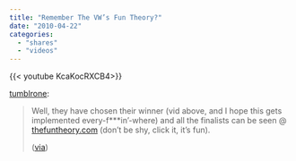 ```yaml
---
title: "Remember The VW’s Fun Theory?"
date: "2010-04-22"
categories:
  - "shares"
  - "videos"
---
```


<div style="width: 70vw;">{{< youtube KcaKocRXCB4>}}</div>

[tumblrone](http://tumblrone.tumblr.com/post/488964610/remember-the-vws-fun-theory-well-they-have):

> Well, they have chosen their winner (vid above, and I hope this gets implemented every-f\*\*\*in’-where) and all the finalists can be seen @ [thefuntheory.com](http://thefuntheory.com/) (don’t be shy, click it, it’s fun).
>
> ([via](http://invisiblered.blogspot.com))
